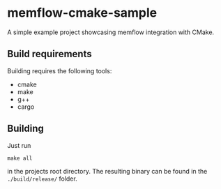 # memflow-cmake-sample

A simple example project showcasing memflow integration with CMake.

## Build requirements

Building requires the following tools:
- cmake
- make
- g++
- cargo

## Building

Just run

```make all```

in the projects root directory.
The resulting binary can be found in the `./build/release/` folder.